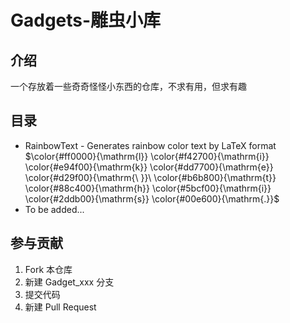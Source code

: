 # Gadgets-雕虫小库

## 介绍

一个存放着一些奇奇怪怪小东西的仓库，不求有用，但求有趣

## 目录

* RainbowText - Generates rainbow color text by LaTeX format $\color{#ff0000}{\mathrm{l}}
\color{#f42700}{\mathrm{i}}
\color{#e94f00}{\mathrm{k}}
\color{#dd7700}{\mathrm{e}}
\color{#d29f00}{\mathrm{\ }}\
\color{#b6b800}{\mathrm{t}}
\color{#88c400}{\mathrm{h}}
\color{#5bcf00}{\mathrm{i}}
\color{#2ddb00}{\mathrm{s}}
\color{#00e600}{\mathrm{.}}$
* To be added...

## 参与贡献

1. Fork 本仓库
2. 新建 Gadget_xxx 分支
3. 提交代码
4. 新建 Pull Request
